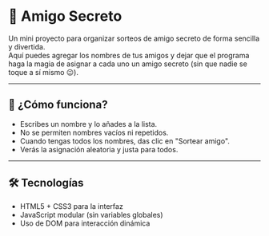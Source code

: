 # 🎉 Amigo Secreto

Un mini proyecto para organizar sorteos de amigo secreto de forma sencilla y divertida.  
Aquí puedes agregar los nombres de tus amigos y dejar que el programa haga la magia de asignar a cada uno un amigo secreto (sin que nadie se toque a sí mismo 😉).

---

## 🚀 ¿Cómo funciona?

- Escribes un nombre y lo añades a la lista.
- No se permiten nombres vacíos ni repetidos.
- Cuando tengas todos los nombres, das clic en "Sortear amigo".
- Verás la asignación aleatoria y justa para todos.

---

## 🛠 Tecnologías

- HTML5 + CSS3 para la interfaz
- JavaScript modular (sin variables globales)
- Uso de DOM para interacción dinámica



